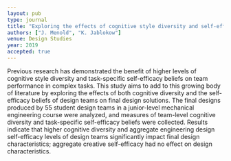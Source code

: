 ```yaml
---
layout: pub
type: journal
title: "Exploring the effects of cognitive style diversity and self-efficacy beliefs on final design attributes in student design teams"
authors: ["J. Menold", "K. Jablokow"]
venue: Design Studies
year: 2019
accepted: true
---
```

Previous research has demonstrated the benefit of higher levels of cognitive style diversity and task-specific self-efficacy beliefs on team performance in complex tasks. This study aims to add to this growing body of literature by exploring the effects of both cognitive diversity and the self-efficacy beliefs of design teams on final design solutions. The final designs produced by 55 student design teams in a junior-level mechanical engineering course were analyzed, and measures of team-level cognitive diversity and task-specific self-efficacy beliefs were collected. Results indicate that higher cognitive diversity and aggregate engineering design self-efficacy levels of design teams significantly impact final design characteristics; aggregate creative self-efficacy had no effect on design characteristics.
